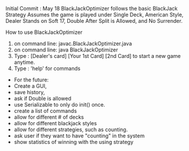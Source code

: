 Initial Commit : May 18
BlackJackOptimizer follows the basic BlackJack Strategy
Assumes the game is played under Single Deck, American Style,
Dealer Stands on Soft 17, Double After Split is Allowed, and 
No Surrender.

How to use BlackJackOptimizer
1) on command line: javac.BlackJackOptimizer.java
2) on command line: java BlackJackOptimizer
3) Type : [Dealer's card] [Your 1st Card] [2nd Card] to start a new game anytime.
4) Type : 'help' for commands

 * For the future: 
 * Create a GUI, 
 * save history, 
 * ask if Double is allowed
 * use Serializable to only do init() once.
 * create a list of commands
 * allow for different # of decks
 * allow for different blackjack styles
 * allow for different strategies, such as counting.
 * ask user if they want to have "counting" in the system
 * show statistics of winning with the using strategy